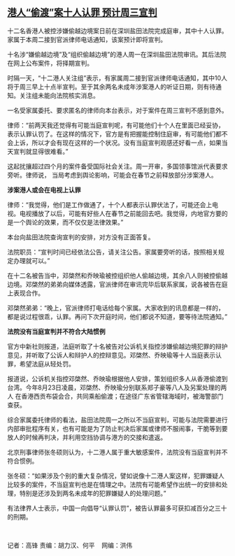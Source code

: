 <!--1609260305000-->
[港人“偷渡”案十人认罪     预计周三宣判](https://www.rfa.org/mandarin/yataibaodao/gangtai/gf-12292020112939.html)
------

<p></p><p>十二名香港人被控涉嫌偷越边境案日前在深圳盐田法院完成庭审，其中十人认罪。家属于本周二接到官派律师电话通知，该案预计即将宣判。</p><p>十<span>名涉</span><span>“</span><span>嫌偷越边境</span><span>”</span><span>及</span><span>“</span><span>组织偷越边境</span><span>”</span><span>的港人周一在深圳盐田法院审讯。其后法院在网上公布案件，将择期宣判。</span></p><p><span>时隔一天，</span><span>“</span><span>十二港人关注组</span><span>”</span><span>表示，有家属周二接到官派律师电话通知，其中</span><span>10</span><span>人将于周三早上十点半宣判。至于其余两名未成年涉案港人的听证日期，则有待通知。关注组未能向法院核实消息。</span></p><p><span>一名受家属委托、要求匿名的律师向本台表示，对于案件在周三宣判不感到意外。</span></p><p><span>律师：</span><span>“</span><span>前两天我还觉得有可能当庭宣判呢，有可能他们十</span><span></span><span>个人在里面已经妥协，表示认罪认罚了。在这样的情况下，官方是有把握能控制住庭审，有可能他们都不会上诉，所以才会有现在这样的一个状况。没有当庭宣判观感还好看一点，如果当天宣判就显得很难看。</span><span>”</span></p><p><span>这起扰攘超过四</span><span></span><span>个月的案件备受国际社会关注。周一开审，多国领事馆派代表要求旁听。律师说，</span><span> <span>当局考虑到舆论影响，可能会在春节之前释放部分涉案港人。</span></span></p><p><strong>涉案港人或会在电视上认罪</strong></p><p><span>律师：</span><span>“</span><span>我觉得，他们是工作做通了，十</span><span></span><span>个人都表示认罪伏法了，可能还会上电视。电视播放了以后，可能有好些人在春节之前能回去吧。我觉得，内地官方要的是一个舆论的效果，而不仅仅是法律效果。</span><span>”</span></p><p><span>本台向盐田法院查询宣判的安排，对方没有正面答复。</span></p><p><span>法院职员：</span><span>“</span><span>宣判时间已经依法公告，请关注公告。家属要旁听的话，按照相关规定办理就可以。</span><span>”</span></p><p><span>在十二</span><span>名被告当中，邓棨然和乔映瑜被控组织他人偷越边境，其余八</span><span></span><span>人则被控偷越边境。邓棨然的弟弟向媒体透露，官派律师在审讯完毕后联系家属，说各被告在庭上表现合作。</span></p><p><span>邓棨然弟弟：</span><span>“</span><span>晚上，官派律师打电话给每个家属。大家收到的讯息都是一样的，都是说过程很乖，认罪。再问下次开庭时间，他们都说不知道，要等待法院通知。</span><span>”</span></p><p><strong>法院没有当庭宣判并不符合大陆惯例</strong></p><p><span>官方中新社则报道，法庭听取了十</span><span></span><span>名被告对公诉机关指控涉嫌偷越边境犯罪的辩护意见，并听取了公诉人和辩护人的控辩意见。邓棨然、乔映瑜等十人当庭表示认罪，希望法庭从轻处罚。</span></p><p><span>报道说，公诉机关指控邓棨然、乔映瑜根据他人安排，策划组织多人从香港偷渡到台湾。今年</span><span>8</span><span>月</span><span>23</span><span>日凌晨，邓棨然、乔映瑜分别联系郑子豪等八</span><span></span><span>人及另案处理的两人</span><span> <span>在香港西贡布袋会合，共同乘船偷渡；在途径广东省管辖海域时，被海警部门查获。</span></span></p><p><span>综合家属委托律师的看法，盐田法院周一之所以不当庭宣判，可能与法院需要进行内部审批程序有关，也有可能是为了防止判决后家属或律师不服闹事，干脆等到要放人的时候再判决，并利用空挡协调与港方的交接和遣返。</span></p><p><span>北京刑事律师张冬硕则认为，十二港人属于重大敏感案件，法院没有当庭宣判并不符合惯例。</span></p><p><span>张冬硕：</span><span>“</span><span>如果涉及个别的重大复杂情况，譬如说像十二港人案这样，犯罪嫌疑人比较多的案件，不当庭宣判也是在情理之中。法院有可能希望作出统一的安排和处理，特别是还涉及到两名未成年的犯罪嫌疑人的处理问题。</span><span>”</span></p><p><span>有法律界人士表示，中国一向倡导</span><span>“</span><span>认罪认罚</span><span>”</span><span>，被告认罪最多可获扣减百分之三十</span><span></span><span>的刑期。</span></p><p><br/></p><p><span>记者：高锋    责编：胡力汉、何平    网编：洪伟<br/></span></p>
